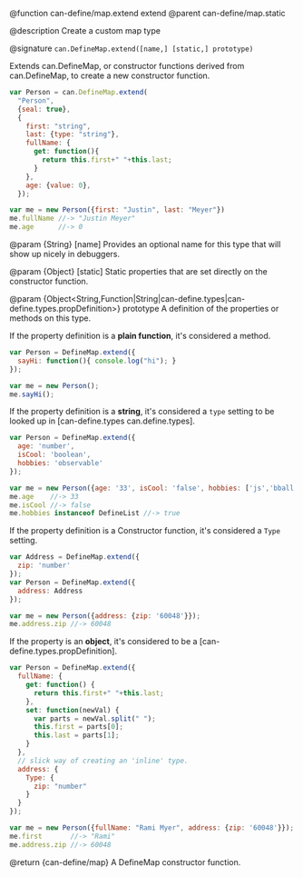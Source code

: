 @function can-define/map.extend extend
@parent can-define/map.static

@description Create a custom map type

@signature `can.DefineMap.extend([name,] [static,] prototype)`

Extends can.DefineMap, or constructor functions derived from can.DefineMap,
to create a new constructor function.

```js
var Person = can.DefineMap.extend(
  "Person",
  {seal: true},
  {
    first: "string",
    last: {type: "string"},
    fullName: {
      get: function(){
        return this.first+" "+this.last;
      }
    },
    age: {value: 0},
  });

var me = new Person({first: "Justin", last: "Meyer"})
me.fullName //-> "Justin Meyer"
me.age      //-> 0
```

  @param {String} [name] Provides an optional name for this type that will
  show up nicely in debuggers.

  @param {Object} [static] Static properties that are set directly on the
  constructor function.

  @param {Object<String,Function|String|can-define.types|can-define.types.propDefinition>} prototype A definition of the properties or methods on this type.

  If the property definition is a __plain function__, it's considered a method.

  ```js
  var Person = DefineMap.extend({
    sayHi: function(){ console.log("hi"); }
  });

  var me = new Person();
  me.sayHi();
  ```

  If the property definition is a __string__, it's considered a `type` setting to be looked up in [can-define.types can.define.types].

  ```js
  var Person = DefineMap.extend({
    age: 'number',
    isCool: 'boolean',
    hobbies: 'observable'
  });

  var me = new Person({age: '33', isCool: 'false', hobbies: ['js','bball']});
  me.age    //-> 33
  me.isCool //-> false
  me.hobbies instanceof DefineList //-> true
  ```


  If the property definition is a Constructor function, it's considered a `Type` setting.

  ```js
  var Address = DefineMap.extend({
    zip: 'number'
  });
  var Person = DefineMap.extend({
    address: Address
  });

  var me = new Person({address: {zip: '60048'}});
  me.address.zip //-> 60048
  ```

  If the property is an __object__, it's considered to be a [can-define.types.propDefinition].

  ```js
  var Person = DefineMap.extend({
    fullName: {
      get: function() {
        return this.first+" "+this.last;
      },
      set: function(newVal) {
        var parts = newVal.split(" ");
        this.first = parts[0];
        this.last = parts[1];
      }
    },
    // slick way of creating an 'inline' type.
    address: {
      Type: {
        zip: "number"
      }
    }
  });

  var me = new Person({fullName: "Rami Myer", address: {zip: '60048'}});
  me.first       //-> "Rami"
  me.address.zip //-> 60048
  ```

@return {can-define/map} A DefineMap constructor function.
